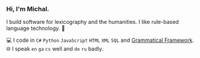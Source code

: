### Hi, I'm Michal.

I build software for lexicography and the humanities. I like rule-based language technology. 🤖

💻 I code in `C#` `Python` `JavaScript` `HTML` `XML` `SQL` and [Grammatical Framework](http://www.grammaticalframework.org/).  
🌐 I speak `en` `ga` `cs` well and `de` `ru` badly.

